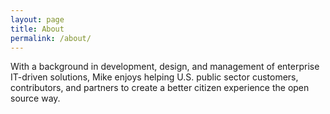 ```yaml
---
layout: page
title: About
permalink: /about/
---
```


With a background in development, design, and management of enterprise IT-driven solutions, Mike enjoys helping U.S. public sector customers, contributors, and partners to create a better citizen experience the open source way.
